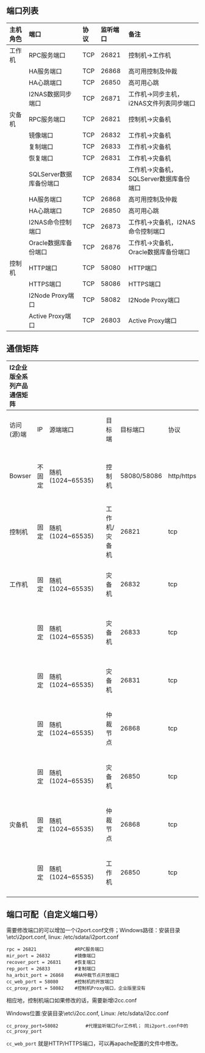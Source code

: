 ## 端口列表

| 主机角色 | 端口 | 协议 | 监听端口 | 备注 |
| :--- | :--- | :--- | :--- | :--- |
| 工作机 | RPC服务端口 | TCP | 26821 | 控制机-&gt;工作机 |
|  | HA服务端口 | TCP | 26868 | 高可用控制及仲裁 |
|  | HA心跳端口 | TCP | 26850 | 高可用心跳 |
|  | I2NAS数据同步端口 | TCP | 26871 | 工作机->同步主机，i2NAS文件列表同步端口 |
| 灾备机 | RPC服务端口 | TCP | 26821 | 控制机-&gt;灾备机 |
|  | 镜像端口 | TCP | 26832 | 工作机-&gt;灾备机 |
|  | 复制端口 | TCP | 26833 | 工作机-&gt;灾备机 |
|  | 恢复端口 | TCP | 26831 | 工作机-&gt;灾备机 |
|  | SQLServer数据库备份端口 | TCP | 26834 | 工作机-&gt;灾备机， SQLServer数据库备份端口|
|  | HA服务端口 | TCP | 26868 | 高可用控制及仲裁 |
|  | HA心跳端口 | TCP | 26850 | 高可用心跳 |
|  | I2NAS命令控制端口 | TCP | 26873 | 工作机-&gt;灾备机，I2NAS命令控制端口|
|  | Oracle数据库备份端口 | TCP | 26876 | 工作机-&gt;灾备机， Oracle数据库备份端口|
| 控制机 | HTTP端口 | TCP | 58080 | HTTP端口 |
|  | HTTPS端口 | TCP | 58086 | HTTPS端口 |
|  | I2Node Proxy端口 | TCP | 58082 | I2Node Proxy端口 |
|  | Active Proxy端口 | TCP | 26803 | Active Proxy端口 |



## 通信矩阵

|I2企业版全系列产品通信矩阵||||||||||||
|:--|:--|:--|:--|:--|:--|:--|:--|:--|:--|:--|:--|
|访问(源)端|IP|源端端口||目标端|目标端口|协议|端口作用（用途）<br/>对应服务/进程||认证方式|加密方式|是否允许修改|
|Bowser|不固定|随机(1024~65535)||控制机|58080/58086|http/https|用途：web管理控制台Server服务端口<br/>服务/进程：httpd/Apache24-i2||口令密码|SSL|配置文件可修改|
|控制机|固定|随机(1024~65535)||工作机/灾备机|26821|tcp|用途：rpc服务端口<br/>服务/进程：rpcserver||无（非控制入口）|无|i2port.conf可修改|
|工作机|固定|随机(1024~65535)||灾备机|26832|tcp|用途：镜像端口<br/>服务/进程：srepd||无（非控制入口）|无|i2port.conf可修改|
||固定|随机(1024~65535)||灾备机|26833|tcp|用途：复制端口<br/>服务/进程：srepd||无（非控制入口）|无|i2port.conf可修改|
||固定|随机(1024~65535)||灾备机|26831|tcp|用途：恢复端口<br/>服务/进程：srepd||无（非控制入口）|无|i2port.conf可修改|
||固定|随机(1024~65535)||仲裁节点|26868|tcp|用途：高可用仲裁<br/>服务/进程：i2Avalability||无（非控制入口）|无|i2port.conf可修改|
||固定|随机(1024~65535)||灾备机|26850|tcp|用途：高可用心跳<br/>服务/进程：i2Avalability||无（非控制入口）|无|i2port.conf可修改|
|灾备机|固定|随机(1024~65535)||仲裁节点|26868|tcp|用途：高可用仲裁<br/>服务/进程：i2Avalability||无（非控制入口）|无|i2port.conf可修改|
||固定|随机(1024~65535)||工作机|26850|tcp|用途：高可用心跳<br/>服务/进程：i2Avalability||无（非控制入口）|无|i2port.conf可修改|


## 端口可配（自定义端口号）

需要修改端口的可以增加一个i2port.conf文件；Windows路径：安装目录\etc\i2port.conf, linux: /etc/sdata/i2port.conf

```
rpc = 26821              #RPC服务端口                                         
mir_port = 26832         #镜像端口                     
recover_port = 26831     #恢复端口              
rep_port = 26833         #复制端口
ha_arbit_port = 26868    #HA仲裁节点开放端口
cc_web_port = 58080      #控制机的开放端口
cc_proxy_port = 58082    #控制机Proxy端口，企业版里没有

```

相应地，控制机端口如果修改的话，需要新增i2cc.conf

Windows位置:安装目录\etc\i2cc.conf, Linux: /etc/sdata/i2cc.conf
```
cc_proxy_port=58082          #代理监听端口for工作机； 同i2port.conf中的cc_proxy_port
```
`cc_web_port` 就是HTTP/HTTPS端口，可以再apache配置的文件中修改。


